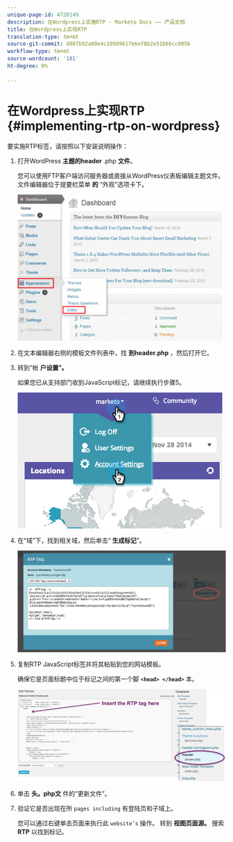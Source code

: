 ```yaml
---
unique-page-id: 4720149
description: 在Wordpress上实施RTP - Marketo Docs —— 产品文档
title: 在Wordpress上实现RTP
translation-type: tm+mt
source-git-commit: d88fb92a00e4c20509617e6ef8b2e51b66cc085b
workflow-type: tm+mt
source-wordcount: '181'
ht-degree: 0%

---
```



# 在Wordpress上实现RTP {#implementing-rtp-on-wordpress}

要实施RTP标签，请按照以下安装说明操作：

1. 打开WordPress **主题的header** .php **文件**。

   您可以使用FTP客户端访问服务器或直接从WordPress仪表板编辑主题文件。 文件编辑器位于提要栏菜单 **的** “外观”选项卡下。

   ![](assets/image2014-11-30-15-3a35-3a30.png)

1. 在文本编辑器右侧的模板文件列表中，找 **到header.php** ，然后打开它。
1. 转到“帐 **户设置”。**

   如果您已从支持部门收到JavaScript标记，请继续执行步骤5。

   ![](assets/image2014-11-30-15-3a19-3a21-1.png)

1. 在“域”下，找到相关域，然后单击“ **生成标记**”。

   ![](assets/image2014-11-30-15-3a20-3a17-1.png)

1. 复制RTP JavaScript标签并将其粘贴到您的网站模板。

   确保它是页面标题中位于标记之间的第一个脚 **`<head> </head>`** 本。

   ![](assets/image2014-11-30-15-3a36-3a31.png)

1. 单击 **头。php文** 件的“更新文件”。
1. 验证它是否出现在所 `pages including` 有登陆页和子域上。

   您可以通过右键单击页面来执行此 `website’s` 操作。 转到 **视图页面源。** 搜索 **RTP** 以找到标记。
